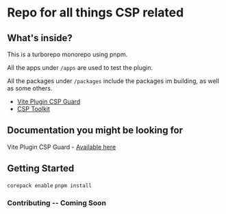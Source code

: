 # Repo for all things CSP related

## What's inside?

This is a turborepo monorepo using pnpm.

All the apps under `/apps` are used to test the plugin.

All the packages under `/packages` include the packages im building, as well as some others.

- [Vite Plugin CSP Guard](https://npmjs.com/package/vite-plugin-csp-guard)
- [CSP Toolkit](https://npmjs.com/package/csp-toolkit)

## Documentation you might be looking for

Vite Plugin CSP Guard - [Available here](https://vite-csp.tsotne.co.uk)

## Getting Started

`corepack enable`
`pnpm install`

### Contributing -- Coming Soon

